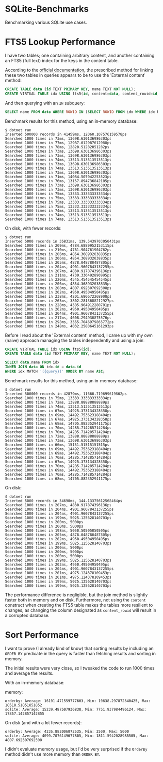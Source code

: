 # SQLite-Benchmarks
Benchmarking various SQLite use cases.

# FTS5 Lookup Performance

I have two tables; one containing arbitrary content, and another containing an FTS5 (full text) index for the keys in the content table.

According to the [official documentation](https://www.sqlite.org/fts5.html), the prescribed method for linking these two tables in queries appears to be to use the 'External content' method:

```sql
CREATE TABLE data (id TEXT PRIMARY KEY, name TEXT NOT NULL);
CREATE VIRTUAL TABLE idx USING fts5(id, content=data, content_rowid=id);
```

And then querying with an `IN` subquery:

```sql
SELECT name FROM data WHERE ROWID IN (SELECT ROWID FROM idx WHERE idx MATCH '({query})');
```

Benchmark results for this method, using an in-memory database:

```
$ dotnet run
Inserted 500000 records in 41459ms, 12060.107576159578ps
Searched 1000 times in 73ms, 13698.630136986303ps
Searched 1000 times in 77ms, 12987.012987012988ps
Searched 1000 times in 78ms, 12820.51282051282ps
Searched 1000 times in 73ms, 13698.630136986303ps
Searched 1000 times in 73ms, 13698.630136986303ps
Searched 1000 times in 74ms, 13513.513513513513ps
Searched 1000 times in 73ms, 13698.630136986303ps
Searched 1000 times in 74ms, 13513.513513513513ps
Searched 1000 times in 73ms, 13698.630136986303ps
Searched 1000 times in 71ms, 14084.507042253523ps
Searched 1000 times in 76ms, 13157.894736842105ps
Searched 1000 times in 73ms, 13698.630136986303ps
Searched 1000 times in 73ms, 13698.630136986303ps
Searched 1000 times in 75ms, 13333.333333333334ps
Searched 1000 times in 75ms, 13333.333333333334ps
Searched 1000 times in 75ms, 13333.333333333334ps
Searched 1000 times in 75ms, 13333.333333333334ps
Searched 1000 times in 74ms, 13513.513513513513ps
Searched 1000 times in 74ms, 13513.513513513513ps
Searched 1000 times in 74ms, 13513.513513513513ps
```

On disk, with fewer records:

```
$ dotnet run
Inserted 5000 records in 35831ms, 139.5439703050431ps
Searched 1000 times in 209ms, 4784.6889952153115ps
Searched 1000 times in 210ms, 4761.904761904762ps
Searched 1000 times in 206ms, 4854.368932038835ps
Searched 1000 times in 206ms, 4854.368932038835ps
Searched 1000 times in 205ms, 4878.048780487805ps
Searched 1000 times in 204ms, 4901.9607843137255ps
Searched 1000 times in 207ms, 4830.917874396136ps
Searched 1000 times in 211ms, 4739.336492890995ps
Searched 1000 times in 220ms, 4545.454545454545ps
Searched 1000 times in 206ms, 4854.368932038835ps
Searched 1000 times in 208ms, 4807.692307692308ps
Searched 1000 times in 202ms, 4950.49504950495ps
Searched 1000 times in 238ms, 4201.680672268908ps
Searched 1000 times in 263ms, 3802.2813688212927ps
Searched 1000 times in 228ms, 4385.964912280701ps
Searched 1000 times in 202ms, 4950.49504950495ps
Searched 1000 times in 204ms, 4901.9607843137255ps
Searched 1000 times in 217ms, 4608.294930875576ps
Searched 1000 times in 298ms, 3355.7046979865772ps
Searched 1000 times in 248ms, 4032.2580645161293ps
```

Before I read about the 'External content' method, I came up with my own (naive) approach managing the tables independently and using a join:

```sql
CREATE VIRTUAL TABLE idx USING fts5(id);
CREATE TABLE data (id TEXT PRIMARY KEY, name TEXT NOT NULL);
```

```sql
SELECT data.name FROM idx
INNER JOIN data ON idx.id = data.id
WHERE idx MATCH '({query})' ORDER BY name ASC;
```

Benchmark results for this method, using an in-memory database:

```
$ dotnet run
Inserted 500000 records in 42879ms, 11660.719699619862ps
Searched 1000 times in 75ms, 13333.333333333334ps
Searched 1000 times in 72ms, 13888.88888888889ps
Searched 1000 times in 74ms, 13513.513513513513ps
Searched 1000 times in 67ms, 14925.373134328358ps
Searched 1000 times in 69ms, 14492.753623188404ps
Searched 1000 times in 67ms, 14925.373134328358ps
Searched 1000 times in 68ms, 14705.882352941175ps
Searched 1000 times in 70ms, 14285.714285714284ps
Searched 1000 times in 70ms, 14285.714285714284ps
Searched 1000 times in 72ms, 13888.88888888889ps
Searched 1000 times in 73ms, 13698.630136986303ps
Searched 1000 times in 66ms, 15151.51515151515ps
Searched 1000 times in 69ms, 14492.753623188404ps
Searched 1000 times in 69ms, 14492.753623188404ps
Searched 1000 times in 70ms, 14285.714285714284ps
Searched 1000 times in 67ms, 14925.373134328358ps
Searched 1000 times in 70ms, 14285.714285714284ps
Searched 1000 times in 69ms, 14492.753623188404ps
Searched 1000 times in 70ms, 14285.714285714284ps
Searched 1000 times in 68ms, 14705.882352941175ps
```

On disk:

```
$ dotnet run
Inserted 5000 records in 34690ms, 144.13375612568464ps
Searched 1000 times in 207ms, 4830.917874396136ps
Searched 1000 times in 204ms, 4901.9607843137255ps
Searched 1000 times in 204ms, 4901.9607843137255ps
Searched 1000 times in 199ms, 5025.125628140703ps
Searched 1000 times in 200ms, 5000ps
Searched 1000 times in 200ms, 5000ps
Searched 1000 times in 198ms, 5050.50505050505ps
Searched 1000 times in 205ms, 4878.048780487805ps
Searched 1000 times in 202ms, 4950.49504950495ps
Searched 1000 times in 199ms, 5025.125628140703ps
Searched 1000 times in 200ms, 5000ps
Searched 1000 times in 200ms, 5000ps
Searched 1000 times in 200ms, 5000ps
Searched 1000 times in 199ms, 5025.125628140703ps
Searched 1000 times in 202ms, 4950.49504950495ps
Searched 1000 times in 204ms, 4901.9607843137255ps
Searched 1000 times in 201ms, 4975.124378109453ps
Searched 1000 times in 201ms, 4975.124378109453ps
Searched 1000 times in 199ms, 5025.125628140703ps
Searched 1000 times in 199ms, 5025.125628140703ps
```

The performance difference is negligible, but the join method is slightly faster both in memory and on disk.  Furthermore, not using the `content` construct when creating the FTS5 table makes the tables more resilient to changes, as changing the column designated as `content_rowid` will result in a corrupted database.

# Sort Performance

I want to prove (I already kind of know) that sorting results by including an `ORDER BY` predicate in the query is faster than fetching results and sorting in memory.

The initial results were very close, so I tweaked the code to run 1000 times and average the results.

With an in-memory database:

memory:

```
orderby: Average: 16101.471559777603, Min: 10638.297872340425, Max: 18518.51851851852
sqlite: Average: 15239.487507936838, Min: 7751.937984496124, Max: 17857.142857142855
```


On disk (and with a lot fewer records):

```
orderby: Average: 4236.882006072535, Min: 2500, Max: 5000
sqlite: Average: 4099.7076149677805, Min: 1811.5942028985505, Max: 4807.692307692308
```

I didn't evaluate memory usage, but I'd be very surprised if the `OrderBy` method didn't use more memory than `ORDER BY`.